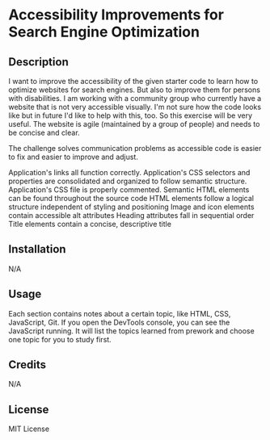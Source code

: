# Accessibility Improvements for Search Engine Optimization

## Description

I want to improve the accessibility of the given starter code to learn how to optimize websites for search engines. But also to improve them for persons with disabilities. I am working with a community group who currently have a website that is not very accessible visually. I'm not sure how the code looks like but in future I'd like to help with this, too. So this exercise will be very useful. The website is agile (maintained by a group of people) and needs to be concise and clear.

The challenge solves communication problems as accessible code is easier to fix and easier to improve and adjust.

Application's links all function correctly.
Application's CSS selectors and properties are consolidated and organized to follow semantic structure.
Application's CSS file is properly commented.
Semantic HTML elements can be found throughout the source code
HTML elements follow a logical structure independent of styling and positioning
Image and icon elements contain accessible alt attributes
Heading attributes fall in sequential order
Title elements contain a concise, descriptive title

## Installation

N/A

## Usage

Each section contains notes about a certain topic, like HTML, CSS, JavaScript, Git. If you open the DevTools console, you can see the JavaScript running. It will list the topics learned from prework and choose one topic for you to study first. 


## Credits

N/A

## License

MIT License
